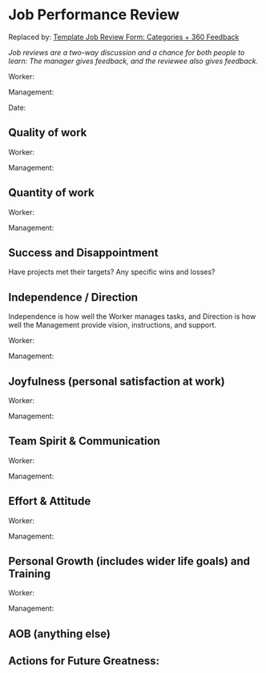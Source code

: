 # Job Performance Review

Replaced by: [Template Job Review Form: Categories + 360 Feedback](https://docs.google.com/document/d/1RhfGCBckbEHX4ERrAmq1g24gbJfKtStJ-ezN6fztEKs)

*Job reviews are a two-way discussion and a chance for both people to learn: The manager gives feedback, and the reviewee also gives feedback.*

Worker:		

Management:	 

Date:		 

## Quality of work
Worker:
 
Management:

## Quantity of work
Worker:
 
Management:

## Success and Disappointment
Have projects met their targets? Any specific wins and losses?

## Independence / Direction
Independence is how well the Worker manages tasks, and Direction is how well the Management provide vision, instructions, and support.

Worker:

Management: 

## Joyfulness (personal satisfaction at work)
Worker:

Management: 

## Team Spirit & Communication
Worker:

Management: 

## Effort & Attitude
Worker: 

Management:

## Personal Growth (includes wider life goals) and Training
Worker: 

Management:


## AOB (anything else)


## Actions for Future Greatness:

